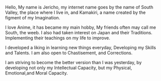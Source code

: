 Hello, My name is Jericho, my internet name goes by the name of South Valley, the place where I live in, and Kamakiri, a name created by the figment of my Imagination.

I love Anime, it has became my main hobby, My friends often may call me South, the weeb. I also had taken interest on Japan and their Traditions. Implementing their teachings on my life to improve.

I developed a liking in learning new things everyday, Developing my Skills and Talents. I am also open to Chastisement, and Corrections.

I am striving to become the better version than I was yesterday, by developing not only my Intellectual Capacity, but my Physical, Emotional,and Moral Capacity.


<!---
jericho3110/jericho3110 is a ✨ special ✨ repository because its `README.md` (this file) appears on your GitHub profile.
You can click the Preview link to take a look at your changes.
--->
